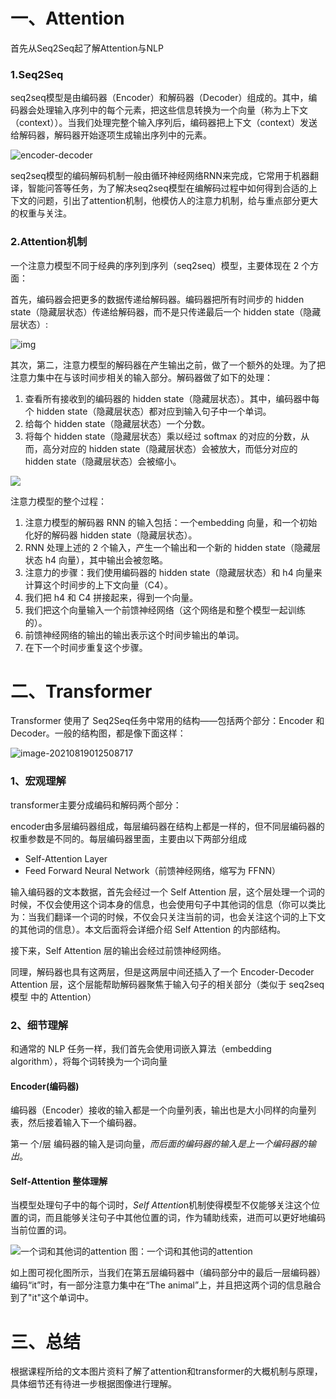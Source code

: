 # 一、Attention

首先从Seq2Seq起了解Attention与NLP

### 1.Seq2Seq

seq2seq模型是由编码器（Encoder）和解码器（Decoder）组成的。其中，编码器会处理输入序列中的每个元素，把这些信息转换为一个向量（称为上下文（context））。当我们处理完整个输入序列后，编码器把上下文（context）发送给解码器，解码器开始逐项生成输出序列中的元素。

![encoder-decoder](file://C:\Users\10369\OneDrive\%E6%A1%8C%E9%9D%A2\learn-nlp-with-transformers-main\docs\%E7%AF%87%E7%AB%A02-Transformer%E7%9B%B8%E5%85%B3%E5%8E%9F%E7%90%86\pictures\1-3-mt.gif?lastModify=1629306762)

seq2seq模型的编码解码机制一般由循环神经网络RNN来完成，它常用于机器翻译，智能问答等任务，为了解决seq2seq模型在编解码过程中如何得到合适的上下文的问题，引出了attention机制，他模仿人的注意力机制，给与重点部分更大的权重与关注。



### 2.Attention机制

一个注意力模型不同于经典的序列到序列（seq2seq）模型，主要体现在 2 个方面：

首先，编码器会把更多的数据传递给解码器。编码器把所有时间步的 hidden state（隐藏层状态）传递给解码器，而不是只传递最后一个 hidden state（隐藏层状态）:

![img](file://C:\Users\10369\OneDrive\%E6%A1%8C%E9%9D%A2\learn-nlp-with-transformers-main\docs\%E7%AF%87%E7%AB%A02-Transformer%E7%9B%B8%E5%85%B3%E5%8E%9F%E7%90%86\pictures\1-6-mt-1.gif?lastModify=1629307150)

其次，第二，注意力模型的解码器在产生输出之前，做了一个额外的处理。为了把注意力集中在与该时间步相关的输入部分。解码器做了如下的处理：

1. 查看所有接收到的编码器的 hidden state（隐藏层状态）。其中，编码器中每个 hidden state（隐藏层状态）都对应到输入句子中一个单词。
2. 给每个 hidden state（隐藏层状态）一个分数。
3. 将每个 hidden state（隐藏层状态）乘以经过 softmax 的对应的分数，从而，高分对应的  hidden state（隐藏层状态）会被放大，而低分对应的  hidden state（隐藏层状态）会被缩小。

![](C:\Users\10369\OneDrive\桌面\learn-nlp-with-transformers-main\docs\篇章2-Transformer相关原理\pictures\1-7-attention-dec.gif)

注意力模型的整个过程：

1. 注意力模型的解码器 RNN 的输入包括：一个embedding 向量，和一个初始化好的解码器 hidden state（隐藏层状态）。
2. RNN 处理上述的 2 个输入，产生一个输出和一个新的 hidden state（隐藏层状态 h4 向量），其中输出会被忽略。
3. 注意力的步骤：我们使用编码器的 hidden state（隐藏层状态）和 h4 向量来计算这个时间步的上下文向量（C4）。
4. 我们把 h4 和 C4 拼接起来，得到一个向量。
5. 我们把这个向量输入一个前馈神经网络（这个网络是和整个模型一起训练的）。
6. 前馈神经网络的输出的输出表示这个时间步输出的单词。
7. 在下一个时间步重复这个步骤。



# 二、Transformer

Transformer 使用了 Seq2Seq任务中常用的结构——包括两个部分：Encoder 和 Decoder。一般的结构图，都是像下面这样：

![image-20210819012508717](C:\Users\10369\AppData\Roaming\Typora\typora-user-images\image-20210819012508717.png)

### 1、宏观理解

transformer主要分成编码和解码两个部分：

encoder由多层编码器组成，每层编码器在结构上都是一样的，但不同层编码器的权重参数是不同的。每层编码器里面，主要由以下两部分组成

- Self-Attention Layer
- Feed Forward Neural Network（前馈神经网络，缩写为 FFNN）

输入编码器的文本数据，首先会经过一个 Self Attention 层，这个层处理一个词的时候，不仅会使用这个词本身的信息，也会使用句子中其他词的信息（你可以类比为：当我们翻译一个词的时候，不仅会只关注当前的词，也会关注这个词的上下文的其他词的信息）。本文后面将会详细介绍 Self Attention 的内部结构。

接下来，Self Attention 层的输出会经过前馈神经网络。

同理，解码器也具有这两层，但是这两层中间还插入了一个 Encoder-Decoder Attention 层，这个层能帮助解码器聚焦于输入句子的相关部分（类似于 seq2seq 模型 中的 Attention）

### 2、细节理解

和通常的 NLP 任务一样，我们首先会使用词嵌入算法（embedding algorithm），将每个词转换为一个词向量

#### Encoder(编码器)

编码器（Encoder）接收的输入都是一个向量列表，输出也是大小同样的向量列表，然后接着输入下一个编码器。

第一 个/层 编码器的输入是词向量，*而后面的编码器的输入是上一个编码器的输出*。

#### Self-Attention 整体理解

当模型处理句子中的每个词时，*Self Attentio*n机制使得模型不仅能够关注这个位置的词，而且能够关注句子中其他位置的词，作为辅助线索，进而可以更好地编码当前位置的词。

![一个词和其他词的attention](C:/Users/10369/OneDrive/桌面/learn-nlp-with-transformers-main/docs/篇章2-Transformer相关原理/pictures/2-attention-word.png)
图：一个词和其他词的attention

如上图可视化图所示，当我们在第五层编码器中（编码部分中的最后一层编码器）编码“it”时，有一部分注意力集中在“The animal”上，并且把这两个词的信息融合到了"it"这个单词中。

# 三、总结

根据课程所给的文本图片资料了解了attention和transformer的大概机制与原理，具体细节还有待进一步根据图像进行理解。
